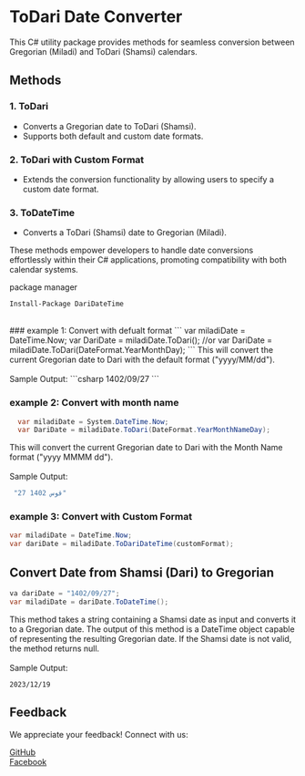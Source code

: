 # ToDari Date Converter

This C# utility package provides methods for seamless conversion between Gregorian (Miladi) and ToDari (Shamsi) calendars.

## Methods

### 1. ToDari
   - Converts a Gregorian date to ToDari (Shamsi).
   - Supports both default and custom date formats.

### 2. ToDari with Custom Format
   - Extends the conversion functionality by allowing users to specify a custom date format.

### 3. ToDateTime
   - Converts a ToDari (Shamsi) date to Gregorian (Miladi).

These methods empower developers to handle date conversions effortlessly within their C# applications, promoting compatibility with both calendar systems.


package manager

```
Install-Package DariDateTime
```
<br>
### example 1: Convert with defualt format
``` 
var miladiDate = DateTime.Now;
var DariDate = miladiDate.ToDari();
//or
var DariDate = miladiDate.ToDari(DateFormat.YearMonthDay);
```
This will convert the current Gregorian date to Dari with the default format ("yyyy/MM/dd").
<br>
<br>
Sample Output:
```csharp
 1402/09/27
```

### example 2: Convert with month name
```c#
  var miladiDate = System.DateTime.Now;
  var DariDate = miladiDate.ToDari(DateFormat.YearMonthNameDay);
```
This will convert the current Gregorian date to Dari with the Month Name format ("yyyy MMMM dd").
<br>
<br>
Sample Output:
```csharp
 "27 قوس 1402"
```

### example 3: Convert with Custom Format
```C#
var miladiDate = DateTime.Now;
var dariDate = miladiDate.ToDariDateTime(customFormat);
```

## Convert Date from Shamsi (Dari) to Gregorian

```csharp
va dariDate = "1402/09/27";
var miladiDate = dariDate.ToDateTime();
```
This method takes a string containing a Shamsi date as input and converts it to a Gregorian date. The output of this method is a DateTime object capable of representing the resulting Gregorian date. If the Shamsi date is not valid, the method returns null.
<br>
<br>
Sample Output:
```csahrp
2023/12/19
```

## Feedback
We appreciate your feedback! Connect with us:

[GitHub](https://github.com/NavedIhsas/)
<br>
[Facebook](https://www.facebook.com/qudratihsas/)

